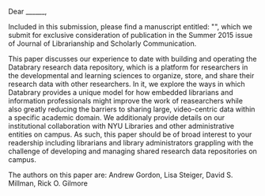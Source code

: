 <!-- Address? -->

Dear ______,

Included in this submission, please find a manuscript entitled: "", which we submit for exclusive consideration of publication in the Summer 2015 issue of Journal of Librarianship and Scholarly Communication.

This paper discusses our experience to date with building and operating the Databrary research data repository, which is a platform for researchers in the developmental and learning sciences to organize, store, and share their research data with other researchers. In it, we explore the ways in which Databrary provides a unique model for how embedded librarians and information professionals might improve the work of reasearchers while also greatly reducing the barriers to sharing large, video-centric data within a specific academic domain. We additionaly provide details on our institutional collaboration with NYU Libraries and other administrative entities on campus. As such, this paper should be of broad interest to your readership including librarians and library administrators grappling with the challenge of developing and managing shared research data repositories on campus. 

The authors on this paper are: Andrew Gordon, Lisa Steiger, David S. Millman, Rick O. Gilmore <!-- need to know what the offical format for this part needs to be - just says "list all co-authors (if applicable)"-->

